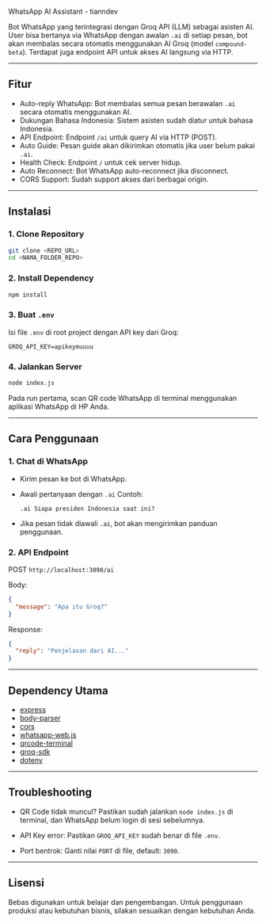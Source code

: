 WhatsApp AI Assistant - tianndev

Bot WhatsApp yang terintegrasi dengan Groq API (LLM) sebagai asisten AI.
User bisa bertanya via WhatsApp dengan awalan `.ai` di setiap pesan, bot akan membalas secara otomatis menggunakan AI Groq (model `compound-beta`).
Terdapat juga endpoint API untuk akses AI langsung via HTTP.

---

## Fitur

* Auto-reply WhatsApp: Bot membalas semua pesan berawalan `.ai` secara otomatis menggunakan AI.
* Dukungan Bahasa Indonesia: Sistem asisten sudah diatur untuk bahasa Indonesia.
* API Endpoint: Endpoint `/ai` untuk query AI via HTTP (POST).
* Auto Guide: Pesan guide akan dikirimkan otomatis jika user belum pakai `.ai`.
* Health Check: Endpoint `/` untuk cek server hidup.
* Auto Reconnect: Bot WhatsApp auto-reconnect jika disconnect.
* CORS Support: Sudah support akses dari berbagai origin.

---

## Instalasi

### 1. Clone Repository

```bash
git clone <REPO_URL>
cd <NAMA_FOLDER_REPO>
```

### 2. Install Dependency

```bash
npm install
```

### 3. Buat `.env`

Isi file `.env` di root project dengan API key dari Groq:

```env
GROQ_API_KEY=apikeymuuuu
```

### 4. Jalankan Server

```bash
node index.js
```

Pada run pertama, scan QR code WhatsApp di terminal menggunakan aplikasi WhatsApp di HP Anda.

---

## Cara Penggunaan

### 1. Chat di WhatsApp

* Kirim pesan ke bot di WhatsApp.

* Awali pertanyaan dengan `.ai`
  Contoh:

  ```
  .ai Siapa presiden Indonesia saat ini?
  ```

* Jika pesan tidak diawali `.ai`, bot akan mengirimkan panduan penggunaan.

### 2. API Endpoint

POST `http://localhost:3090/ai`

Body:

```json
{
  "message": "Apa itu Groq?"
}
```

Response:

```json
{
  "reply": "Penjelasan dari AI..."
}
```

---

## Dependency Utama

* [express](https://www.npmjs.com/package/express)
* [body-parser](https://www.npmjs.com/package/body-parser)
* [cors](https://www.npmjs.com/package/cors)
* [whatsapp-web.js](https://wwebjs.dev/)
* [qrcode-terminal](https://www.npmjs.com/package/qrcode-terminal)
* [groq-sdk](https://www.npmjs.com/package/groq-sdk)
* [dotenv](https://www.npmjs.com/package/dotenv)

---

## Troubleshooting

* QR Code tidak muncul?
  Pastikan sudah jalankan `node index.js` di terminal, dan WhatsApp belum login di sesi sebelumnya.

* API Key error:
  Pastikan `GROQ_API_KEY` sudah benar di file `.env`.

* Port bentrok:
  Ganti nilai `PORT` di file, default: `3090`.

---

## Lisensi

Bebas digunakan untuk belajar dan pengembangan.
Untuk penggunaan produksi atau kebutuhan bisnis, silakan sesuaikan dengan kebutuhan Anda.